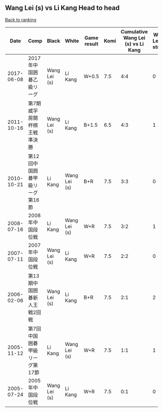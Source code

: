 ## Wang Lei (s) vs Li Kang Head to head

[Back to ranking](../../index.md)




| **Date** | **Comp** | **Black** | **White** | **Game result** | **Komi** | **Cumulative Wang Lei (s) vs Li Kang** | **Wang Lei (s) streak** | **Li Kang streak** | 
| --- | --- | --- | --- | --- | --- | --- | --- | --- |
| 2017-06-08 | 2017年中国囲碁乙級リーグ | Wang Lei (s) | Li Kang | W+0.5 | 7.5 | 4:4 | 0 | 1 | 
| 2011-10-16 | 第7期威孚房開杯棋王戦準決勝 | Wang Lei (s) | Li Kang | B+1.5 | 6.5 | 4:3 | 1 | 0 | 
| 2010-10-21 | 第12回中国囲碁甲級リーグ第16節 | Li Kang | Wang Lei (s) | B+R | 7.5 | 3:3 | 0 | 1 | 
| 2008-07-16 | 2008年中国段位戦 | Li Kang | Wang Lei (s) | W+R | 7.5 | 3:2 | 1 | 0 | 
| 2007-07-11 | 2007年中国段位戦 | Wang Lei (s) | Li Kang | W+R | 7.5 | 2:2 | 0 | 1 | 
| 2006-02-06 | 第13期中国囲碁新人王戦2回戦 | Wang Lei (s) | Li Kang | B+R | 7.5 | 2:1 | 2 | 0 | 
| 2005-11-12 | 第7回中国囲碁甲級リーグ第17節 | Li Kang | Wang Lei (s) | W+R | 7.5 | 1:1 | 1 | 0 | 
| 2005-07-24 | 2005年中国段位戦 | Wang Lei (s) | Li Kang | W+R | 7.5 | 0:1 | 0 | 1 |




